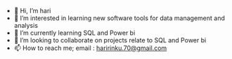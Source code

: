 - 👋 Hi, I’m hari
- 👀 I’m interested in learning new software tools for data management and analysis 
- 🌱 I’m currently learning SQL and Power bi
- 💞️ I’m looking to collaborate on projects relate to SQL and  Power bi
- 📫 How to reach me; email : haririnku.70@gmail.com

<!---
haririnku/haririnku is a ✨ special ✨ repository because its `README.md` (this file) appears on your GitHub profile.
You can click the Preview link to take a look at your changes.
--->
